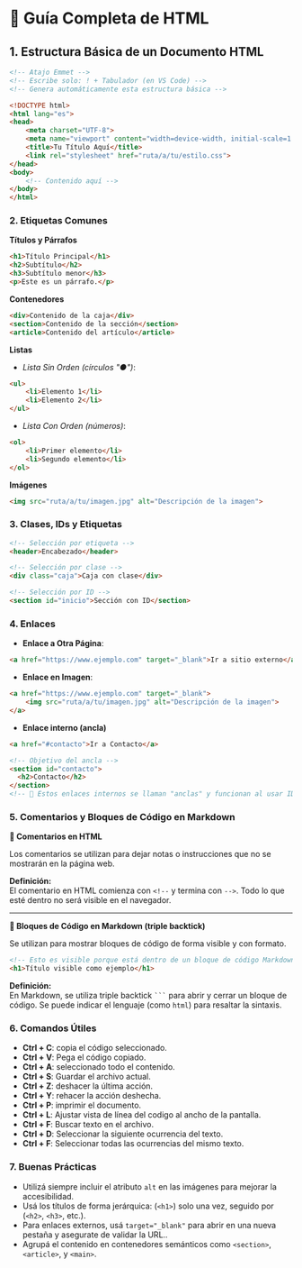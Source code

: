 # 📘 Guía Completa de HTML

## 1. Estructura Básica de un Documento HTML

```html
<!-- Atajo Emmet -->
<!-- Escribe solo: ! + Tabulador (en VS Code) -->
<!-- Genera automáticamente esta estructura básica -->

<!DOCTYPE html>
<html lang="es">
<head>
    <meta charset="UTF-8">
    <meta name="viewport" content="width=device-width, initial-scale=1.0">
    <title>Tu Título Aquí</title>
    <link rel="stylesheet" href="ruta/a/tu/estilo.css">
</head>
<body>
    <!-- Contenido aquí -->
</body>
</html>
```
### 2. Etiquetas Comunes

**Títulos y Párrafos**
```html
<h1>Título Principal</h1>
<h2>Subtítulo</h2>
<h3>Subtítulo menor</h3>
<p>Este es un párrafo.</p>
```

**Contenedores**
```html
<div>Contenido de la caja</div>
<section>Contenido de la sección</section>
<article>Contenido del artículo</article>
```
**Listas**

- *Lista Sin Orden (círculos "●")*: 
```html
<ul>
    <li>Elemento 1</li>
    <li>Elemento 2</li>
</ul>
```
- *Lista Con Orden (números)*: 
```html
<ol>
    <li>Primer elemento</li>
    <li>Segundo elemento</li>
</ol>
```

**Imágenes**
```html
<img src="ruta/a/tu/imagen.jpg" alt="Descripción de la imagen">
```

### 3. Clases, IDs y Etiquetas
```html
<!-- Selección por etiqueta -->
<header>Encabezado</header>

<!-- Selección por clase -->
<div class="caja">Caja con clase</div>

<!-- Selección por ID -->
<section id="inicio">Sección con ID</section>
```

### 4. Enlaces

- **Enlace a Otra Página**: 
```html
<a href="https://www.ejemplo.com" target="_blank">Ir a sitio externo</a>
```
- **Enlace en Imagen**: 
```html
<a href="https://www.ejemplo.com" target="_blank">
    <img src="ruta/a/tu/imagen.jpg" alt="Descripción de la imagen">
</a>
```
- **Enlace interno (ancla)**
```html
<a href="#contacto">Ir a Contacto</a>

<!-- Objetivo del ancla -->
<section id="contacto">
  <h2>Contacto</h2>
</section>
<!-- 📌 Estos enlaces internos se llaman "anclas" y funcionan al usar IDs. -->
```

### 5. Comentarios y Bloques de Código en Markdown

**🔸 Comentarios en HTML**

Los comentarios se utilizan para dejar notas o instrucciones que no se mostrarán en la página web.

<!-- Esto es un comentario en HTML -->

**Definición:**  
El comentario en HTML comienza con `<!--` y termina con `-->`. Todo lo que esté dentro no será visible en el navegador.

---

**🔸 Bloques de Código en Markdown (triple backtick)**

Se utilizan para mostrar bloques de código de forma visible y con formato.

```html
<!-- Esto es visible porque está dentro de un bloque de código Markdown -->
<h1>Título visible como ejemplo</h1>
```

**Definición:**  
En Markdown, se utiliza triple backtick <code>\`\`\`</code> para abrir y cerrar un bloque de código. Se puede indicar el lenguaje (como `html`) para resaltar la sintaxis.

### 6. Comandos Útiles

- **Ctrl + C**: copia el código seleccionado.
- **Ctrl + V**: Pega el código copiado.
- **Ctrl + A**: seleccionado todo el contenido.
- **Ctrl + S**: Guardar el archivo actual.
- **Ctrl + Z**: deshacer la última acción.
- **Ctrl + Y**: rehacer la acción deshecha.
- **Ctrl + P**: imprimir el documento.
- **Ctrl + L**: Ajustar vista de línea del codigo al ancho de la pantalla.
- **Ctrl + F**: Buscar texto en el archivo.
- **Ctrl + D**: Seleccionar la siguiente ocurrencia del texto.
- **Ctrl + F**: Seleccionar todas las ocurrencias del mismo texto.

### 7. Buenas Prácticas

- Utilizá siempre incluir el atributo `alt` en las imágenes para mejorar la accesibilidad.
- Usá los títulos de forma jerárquica: (`<h1>`) solo una vez, seguido por (`<h2>`, `<h3>`, etc.).
- Para enlaces externos, usá `target="_blank"` para abrir en una nueva pestaña y asegurate de validar la URL..
- Agrupá el contenido en contenedores semánticos como `<section>`, `<article>`, y `<main>`.
